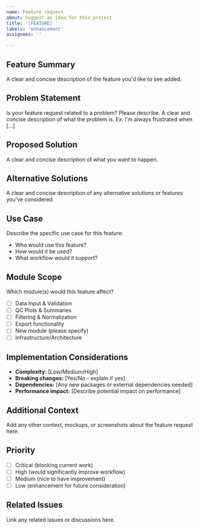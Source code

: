 ```yaml
---
name: Feature request
about: Suggest an idea for this project
title: '[FEATURE] '
labels: 'enhancement'
assignees: ''

---
```


## Feature Summary
A clear and concise description of the feature you'd like to see added.

## Problem Statement
Is your feature request related to a problem? Please describe.
A clear and concise description of what the problem is. Ex. I'm always frustrated when [...]

## Proposed Solution
A clear and concise description of what you want to happen.

## Alternative Solutions
A clear and concise description of any alternative solutions or features you've considered.

## Use Case
Describe the specific use case for this feature:
- Who would use this feature?
- How would it be used?
- What workflow would it support?

## Module Scope
Which module(s) would this feature affect?
- [ ] Data Input & Validation
- [ ] QC Plots & Summaries  
- [ ] Filtering & Normalization
- [ ] Export functionality
- [ ] New module (please specify)
- [ ] Infrastructure/Architecture

## Implementation Considerations
- **Complexity:** [Low/Medium/High]
- **Breaking changes:** [Yes/No - explain if yes]
- **Dependencies:** [Any new packages or external dependencies needed]
- **Performance impact:** [Describe potential impact on performance]

## Additional Context
Add any other context, mockups, or screenshots about the feature request here.

## Priority
- [ ] Critical (blocking current work)
- [ ] High (would significantly improve workflow)
- [ ] Medium (nice to have improvement)
- [ ] Low (enhancement for future consideration)

## Related Issues
Link any related issues or discussions here. 